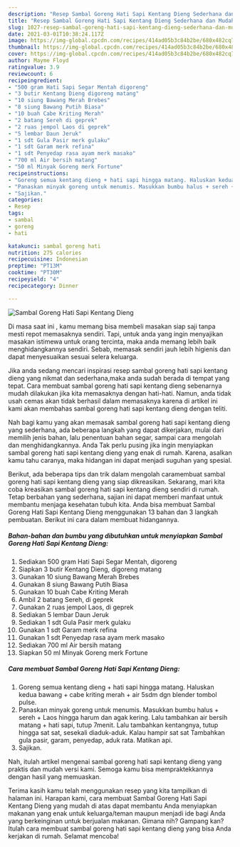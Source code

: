 ```yaml
---
description: "Resep Sambal Goreng Hati Sapi Kentang Dieng Sederhana dan Mudah Dibuat"
title: "Resep Sambal Goreng Hati Sapi Kentang Dieng Sederhana dan Mudah Dibuat"
slug: 1027-resep-sambal-goreng-hati-sapi-kentang-dieng-sederhana-dan-mudah-dibuat
date: 2021-03-01T10:38:24.117Z
image: https://img-global.cpcdn.com/recipes/414ad05b3c84b2be/680x482cq70/sambal-goreng-hati-sapi-kentang-dieng-foto-resep-utama.jpg
thumbnail: https://img-global.cpcdn.com/recipes/414ad05b3c84b2be/680x482cq70/sambal-goreng-hati-sapi-kentang-dieng-foto-resep-utama.jpg
cover: https://img-global.cpcdn.com/recipes/414ad05b3c84b2be/680x482cq70/sambal-goreng-hati-sapi-kentang-dieng-foto-resep-utama.jpg
author: Mayme Floyd
ratingvalue: 3.9
reviewcount: 6
recipeingredient:
- "500 gram Hati Sapi Segar Mentah digoreng"
- "3 butir Kentang Dieng digoreng matang"
- "10 siung Bawang Merah Brebes"
- "8 siung Bawang Putih Biasa"
- "10 buah Cabe Kriting Merah"
- "2 batang Sereh di geprek"
- "2 ruas jempol Laos di geprek"
- "5 lembar Daun Jeruk"
- "1 sdt Gula Pasir merk gulaku"
- "1 sdt Garam merk refina"
- "1 sdt Penyedap rasa ayam merk masako"
- "700 ml Air bersih matang"
- "50 ml Minyak Goreng merk Fortune"
recipeinstructions:
- "Goreng semua kentang dieng + hati sapi hingga matang. Haluskan kedua bawang + cabe kriting merah + air 5sdm dgn blender tombol pulse."
- "Panaskan minyak goreng untuk menumis. Masukkan bumbu halus + sereh + Laos hingga harum dan agak kering. Lalu tambahkan air bersih matang + hati sapi, tutup 7menit. Lalu tambahkan kentangnya, tutup hingga sat sat, sesekali diaduk-aduk. Kalau hampir sat sat Tambahkan gula pasir, garam, penyedap, aduk rata. Matikan api."
- "Sajikan."
categories:
- Resep
tags:
- sambal
- goreng
- hati

katakunci: sambal goreng hati 
nutrition: 275 calories
recipecuisine: Indonesian
preptime: "PT13M"
cooktime: "PT30M"
recipeyield: "4"
recipecategory: Dinner

---
```



![Sambal Goreng Hati Sapi Kentang Dieng](https://img-global.cpcdn.com/recipes/414ad05b3c84b2be/680x482cq70/sambal-goreng-hati-sapi-kentang-dieng-foto-resep-utama.jpg)

Di masa  saat ini , kamu memang bisa membeli masakan siap saji tanpa mesti repot memasaknya sendiri. Tapi, untuk anda yang ingin menyajikan masakan istimewa untuk orang tercinta, maka anda memang lebih baik menghidangkannya sendiri. Sebab, memasak sendiri jauh lebih higienis dan dapat menyesuaikan sesuai selera keluarga.

Jika anda sedang mencari inspirasi resep sambal goreng hati sapi kentang dieng yang nikmat dan sederhana,maka anda sudah berada di tempat yang tepat. Cara membuat sambal goreng hati sapi kentang dieng  sebenarnya mudah dilakukan jika kita memasaknya dengan hati-hati. Namun, anda tidak usah cemas akan tidak berhasil dalam memasaknya 
karena di artikel ini kami akan membahas sambal goreng hati sapi kentang dieng dengan teliti.  



Nah bagi kamu yang akan memasak sambal goreng hati sapi kentang dieng yang sederhana, ada beberapa langkah yang dapat dikerjakan, mulai dari memilih jenis bahan, lalu penentuan bahan segar, sampai cara mengolah dan menghidangkannya. Anda Tak perlu pusing jika ingin menyiapkan sambal goreng hati sapi kentang dieng yang enak di rumah. Karena, asalkan kamu  tahu caranya, maka hidangan ini dapat menjadi suguhan yang spesial.

Berikut, ada beberapa tips dan trik dalam mengolah caramembuat sambal goreng hati sapi kentang dieng yang siap dikreasikan. Sekarang, mari kita coba kreasikan sambal goreng hati sapi kentang dieng sendiri di rumah. Tetap berbahan yang sederhana, sajian ini dapat memberi manfaat untuk membantu menjaga kesehatan tubuh kita. Anda bisa membuat Sambal Goreng Hati Sapi Kentang Dieng menggunakan 13 bahan dan 3 langkah pembuatan. Berikut ini cara dalam membuat hidangannya.

<!--inarticleads1-->

##### Bahan-bahan dan bumbu yang dibutuhkan untuk menyiapkan Sambal Goreng Hati Sapi Kentang Dieng:

1. Sediakan 500 gram Hati Sapi Segar Mentah, digoreng
1. Siapkan 3 butir Kentang Dieng, digoreng matang
1. Gunakan 10 siung Bawang Merah Brebes
1. Gunakan 8 siung Bawang Putih Biasa
1. Gunakan 10 buah Cabe Kriting Merah
1. Ambil 2 batang Sereh, di geprek
1. Gunakan 2 ruas jempol Laos, di geprek
1. Sediakan 5 lembar Daun Jeruk
1. Sediakan 1 sdt Gula Pasir merk gulaku
1. Gunakan 1 sdt Garam merk refina
1. Gunakan 1 sdt Penyedap rasa ayam merk masako
1. Sediakan 700 ml Air bersih matang
1. Siapkan 50 ml Minyak Goreng merk Fortune




<!--inarticleads2-->

##### Cara membuat Sambal Goreng Hati Sapi Kentang Dieng:

1. Goreng semua kentang dieng + hati sapi hingga matang. Haluskan kedua bawang + cabe kriting merah + air 5sdm dgn blender tombol pulse.
1. Panaskan minyak goreng untuk menumis. Masukkan bumbu halus + sereh + Laos hingga harum dan agak kering. Lalu tambahkan air bersih matang + hati sapi, tutup 7menit. Lalu tambahkan kentangnya, tutup hingga sat sat, sesekali diaduk-aduk. Kalau hampir sat sat Tambahkan gula pasir, garam, penyedap, aduk rata. Matikan api.
1. Sajikan.




Nah, itulah artikel mengenai  sambal goreng hati sapi kentang dieng  yang praktis dan mudah versi kami. Semoga kamu bisa mempraktekkannya dengan hasil yang memuaskan. 

Terima kasih kamu telah menggunakan resep yang kita tampilkan di halaman ini. Harapan kami, cara membuat  Sambal Goreng Hati Sapi Kentang Dieng yang mudah di atas dapat membantu Anda menyiapkan makanan yang enak untuk keluarga/teman maupun menjadi ide bagi Anda yang berkeinginan untuk berjualan makanan. Gimana nih? Gampang kan? Itulah cara membuat sambal goreng hati sapi kentang dieng yang bisa Anda kerjakan di rumah. Selamat mencoba!

